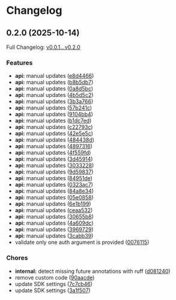 # Changelog

## 0.2.0 (2025-10-14)

Full Changelog: [v0.0.1...v0.2.0](https://github.com/alzheltkovskiy-hubspot/hubspot-sdk-python/compare/v0.0.1...v0.2.0)

### Features

* **api:** manual updates ([e8d4466](https://github.com/alzheltkovskiy-hubspot/hubspot-sdk-python/commit/e8d44662c29a42a88e23dc497d4648c277816500))
* **api:** manual updates ([b8b5db7](https://github.com/alzheltkovskiy-hubspot/hubspot-sdk-python/commit/b8b5db7fb7b514865c7b1b549e54bd2ddb3abbb7))
* **api:** manual updates ([0a8d5bc](https://github.com/alzheltkovskiy-hubspot/hubspot-sdk-python/commit/0a8d5bc513cec8dcdd4d152cc45d8b3978ba69e3))
* **api:** manual updates ([4b5d5c2](https://github.com/alzheltkovskiy-hubspot/hubspot-sdk-python/commit/4b5d5c2d7c54cfcd6d169294731a24f4a18a78b6))
* **api:** manual updates ([3b3a766](https://github.com/alzheltkovskiy-hubspot/hubspot-sdk-python/commit/3b3a766e4509bc9363d2664bd50615b4fecf3aea))
* **api:** manual updates ([57b241c](https://github.com/alzheltkovskiy-hubspot/hubspot-sdk-python/commit/57b241cf8e1d19ad159b19c6a10d345aba4bb2d2))
* **api:** manual updates ([9104bb4](https://github.com/alzheltkovskiy-hubspot/hubspot-sdk-python/commit/9104bb4b260122bb968f0716ebf41f3084650424))
* **api:** manual updates ([b1dc7ed](https://github.com/alzheltkovskiy-hubspot/hubspot-sdk-python/commit/b1dc7edea5cefd85f8905d4590a2ad4fe6f027b5))
* **api:** manual updates ([c22793c](https://github.com/alzheltkovskiy-hubspot/hubspot-sdk-python/commit/c22793cc46a14262ff28b7c1198051f233c04044))
* **api:** manual updates ([42e5e5c](https://github.com/alzheltkovskiy-hubspot/hubspot-sdk-python/commit/42e5e5cb6cacfc8f00d314e625dc5f8d37d02441))
* **api:** manual updates ([484438d](https://github.com/alzheltkovskiy-hubspot/hubspot-sdk-python/commit/484438d7eb5aad2556a7ff79e0b6fb5cf299dd35))
* **api:** manual updates ([4897316](https://github.com/alzheltkovskiy-hubspot/hubspot-sdk-python/commit/4897316c365da980e4a8878f8e318d554e6249a5))
* **api:** manual updates ([4f559fd](https://github.com/alzheltkovskiy-hubspot/hubspot-sdk-python/commit/4f559fd07e461db0387f42e9f2ff6853dd7c0f3e))
* **api:** manual updates ([3d45914](https://github.com/alzheltkovskiy-hubspot/hubspot-sdk-python/commit/3d459143afee86656e77f40f70d70045dd90f2a6))
* **api:** manual updates ([3033228](https://github.com/alzheltkovskiy-hubspot/hubspot-sdk-python/commit/303322897756a33394fa13a3989b3a2543df4f79))
* **api:** manual updates ([9d59837](https://github.com/alzheltkovskiy-hubspot/hubspot-sdk-python/commit/9d59837a7756261b7c181f22c0b01a3802cd29a1))
* **api:** manual updates ([84951de](https://github.com/alzheltkovskiy-hubspot/hubspot-sdk-python/commit/84951def7eeb65ac763dffd196299fcc38fd2569))
* **api:** manual updates ([0323ac7](https://github.com/alzheltkovskiy-hubspot/hubspot-sdk-python/commit/0323ac76f5b3eb2bdc4bebecbcd5885907d847fc))
* **api:** manual updates ([84a8e34](https://github.com/alzheltkovskiy-hubspot/hubspot-sdk-python/commit/84a8e34ff296ad2ad46dd691623e1966039365b9))
* **api:** manual updates ([05e0858](https://github.com/alzheltkovskiy-hubspot/hubspot-sdk-python/commit/05e0858d369002fb39ca41aeed672818af39b946))
* **api:** manual updates ([6e1b199](https://github.com/alzheltkovskiy-hubspot/hubspot-sdk-python/commit/6e1b19930983184ae08fbdee376ed8efd07cc8be))
* **api:** manual updates ([ceaa532](https://github.com/alzheltkovskiy-hubspot/hubspot-sdk-python/commit/ceaa5329d7e32372e278bdac1d73030be8f172d4))
* **api:** manual updates ([30655b8](https://github.com/alzheltkovskiy-hubspot/hubspot-sdk-python/commit/30655b87ac4f0137c9ab83698be81a9149a3f297))
* **api:** manual updates ([4a609dc](https://github.com/alzheltkovskiy-hubspot/hubspot-sdk-python/commit/4a609dccf8dc657548efd175618f543ca82b12da))
* **api:** manual updates ([3969729](https://github.com/alzheltkovskiy-hubspot/hubspot-sdk-python/commit/396972945f50f61c0b6a40d70fe6678167e91e71))
* **api:** manual updates ([3cabb39](https://github.com/alzheltkovskiy-hubspot/hubspot-sdk-python/commit/3cabb3962014cf21637748c8ddeadf0292313efc))
* validate only one auth argument is provided ([0076115](https://github.com/alzheltkovskiy-hubspot/hubspot-sdk-python/commit/00761152c8b36465d57033f92ef641f34d4b7ed2))


### Chores

* **internal:** detect missing future annotations with ruff ([d081240](https://github.com/alzheltkovskiy-hubspot/hubspot-sdk-python/commit/d081240d9659a63e5f47a104cea17ab2518c0a58))
* remove custom code ([90aacde](https://github.com/alzheltkovskiy-hubspot/hubspot-sdk-python/commit/90aacde1159d3a9e4b23f8dd69149c8b405895d3))
* update SDK settings ([7c7cb46](https://github.com/alzheltkovskiy-hubspot/hubspot-sdk-python/commit/7c7cb46581fd7f791eda9955703886b0c5b07a27))
* update SDK settings ([3a1f507](https://github.com/alzheltkovskiy-hubspot/hubspot-sdk-python/commit/3a1f507a4a36945fce28719e54c7cd626f217641))
